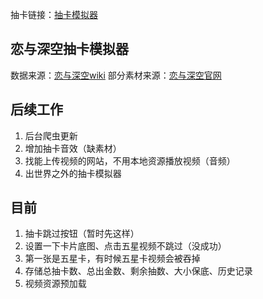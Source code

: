 抽卡链接：[抽卡模拟器](https://chenczn3528.github.io/deepspace/)

## 恋与深空抽卡模拟器
数据来源：[恋与深空wiki](https://wiki.biligame.com/lysk/%E9%A6%96%E9%A1%B5)
部分素材来源：[恋与深空官网](https://deepspace.papegames.com/home)


## 后续工作
1. 后台爬虫更新
2. 增加抽卡音效（缺素材）
3. 找能上传视频的网站，不用本地资源播放视频（音频）
4. 出世界之外的抽卡模拟器


## 目前
1. 抽卡跳过按钮（暂时先这样）
2. 设置一下卡片底图、点击五星视频不跳过（没成功） 
3. 第一张是五星卡，有时候五星卡视频会被吞掉 
4. 存储总抽卡数、总出金数、剩余抽数、大小保底、历史记录
5. 视频资源预加载